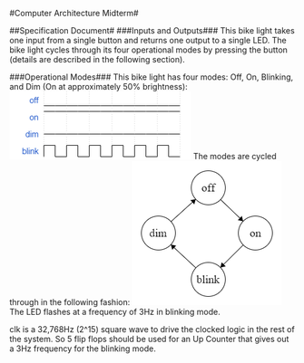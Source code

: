 #Computer Architecture Midterm#

##Specification Document#
###Inputs and Outputs###
This bike light takes one input from a single button and returns one output to a single LED. The bike light cycles through its four operational modes by pressing the button (details are described in the following section).

###Operational Modes###
This bike light has four modes: Off, On, Blinking, and Dim (On at approximately 50% brightness):
![four modes: Off, On, Blinking, and Dim](https://github.com/SelinaWang/CompArchFA15/blob/master/HW/Midterm/waveforms.PNG)
The modes are cycled through in the following fashion:
![Cycling through the four modes](https://github.com/SelinaWang/CompArchFA15/blob/master/HW/Midterm/FSM.PNG)
The LED flashes at a frequency of 3Hz in blinking mode.


clk is a 32,768Hz (2^15) square wave to drive the clocked logic in the rest of the system. So 5 flip flops should be used for an Up Counter that gives out a 3Hz frequency for the blinking mode.
